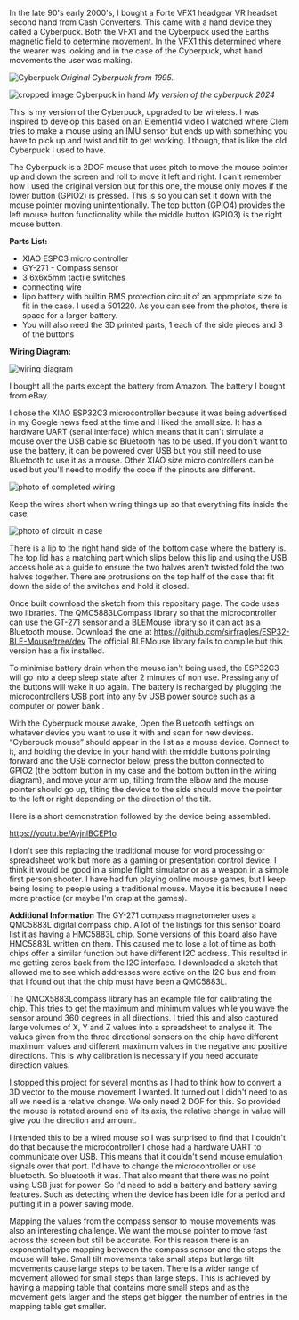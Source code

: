 In the late 90's early 2000's, I bought a Forte VFX1 headgear VR headset second hand from Cash Converters. This came with a hand device they called a Cyberpuck. Both the VFX1 
and the Cyberpuck used the Earths magnetic field to determine movement. In the VFX1 this determined where the wearer was looking and in the 
case of the Cyberpuck, what hand movements the user was making.

![Cyberpuck](https://github.com/user-attachments/assets/cb6fa4a1-0dd3-47e8-b7d8-5924772b9e01)
<i>Original Cyberpuck from 1995.</i>

![cropped image Cyberpuck in hand](https://github.com/user-attachments/assets/b0caff30-a8c0-4885-aa3f-7ad38ffe92b6)
<i>My version of the cyberpuck 2024</i>

This is my version of the Cyberpuck, upgraded to be wireless. I was inspired to develop this based on an Element14 video I watched where Clem
tries to make a mouse using an IMU sensor but ends up with something you have to pick up and twist and tilt to get working.  I though, that is 
like the old Cyberpuck I used to have.

The Cyberpuck is a 2DOF mouse that uses pitch to move the mouse pointer up and down the screen and roll to move it left and right. I can't 
remember how I used the original version but for this one, the mouse only moves if the lower button (GPIO2) is pressed. This is so you can set
it down with the mouse pointer moving unintentionally. The top button (GPIO4) provides the left mouse button functionality while the middle
button (GPIO3) is the right mouse button.

<b>Parts List:</B>
<ul>
<li>XIAO ESPC3 micro controller</li>
<li>GY-271 - Compass sensor</li>
<li>3 6x6x5mm tactile switches</li>
<li>connecting wire</li>
<li>lipo battery with builtin BMS protection circuit of an appropriate size to fit in the case. I used a 501220.  
As you can see from the photos, there is space for a larger battery.</li>
<li>You will also need the 3D printed parts, 1 each of the side pieces and 3 of the buttons</li>
</ul>

<b>Wiring Diagram:</b>

![wiring diagram](https://github.com/user-attachments/assets/72778985-5421-4704-95ee-939d0b3efd30)


I bought all the parts except the battery from Amazon. The battery I bought from eBay.

I chose the XIAO ESP32C3 microcontroller because it was being advertised in my Google news feed at the time and I liked the small size. It has a
hardware UART (serial interface) which means that it can't simulate a mouse over the USB cable so Bluetooth has to be used. If you don't want to 
use the battery, it can be powered over USB but you still need to use Bluetooth to use it as a mouse. Other XIAO size micro controllers can be 
used but you'll need to modify the code if the pinouts are different.

![photo of completed wiring](https://github.com/user-attachments/assets/b53cd8d0-f0eb-489c-82bf-9ea4ea08af85)


Keep the wires short when wiring things up so that everything fits inside the case.

![photo of circuit in case](https://github.com/user-attachments/assets/14deca58-d31c-4e4c-ab7b-afaa710c524d)

There is a lip to the right hand side of the bottom case where the battery is. The top lid has a matching part which slips below this lip and
using the USB access hole as a guide to ensure the two halves aren't twisted fold the two halves together. There are protrusions on the top
half of the case that fit down the side of the switches and hold it closed.

Once built download the sketch from this repositary page. The code uses two libraries. The QMC5883LCompass library so that the microcontroller can 
use the GT-271 sensor and a BLEMouse library so it can act as a Bluetooth mouse. Download the one at 
https://github.com/sirfragles/ESP32-BLE-Mouse/tree/dev The official BLEMouse library fails to compile but this version has a fix installed.

To minimise battery drain when the mouse isn't being used, the ESP32C3 will go into a deep sleep state after 2 minutes of non use. Pressing 
any of the buttons will wake it up again. The battery is recharged by plugging the microcontrollers USB port into any 5v USB power source such as a computer or power bank .

With the Cyberpuck mouse awake, Open the Bluetooth settings on whatever device you want to use it with and scan for new devices. “Cyberpuck mouse”
should appear in the list as a mouse device. Connect to it, and holding the device in your hand with the middle buttons pointing forward and the
USB connector below, press the button connected to GPIO2 (the bottom button in my case and the bottom button in the wiring diagram), and move 
your arm up, tilting from the elbow and the mouse pointer should go up, tilting the device to the side should move the pointer to the left or 
right depending on the direction of the tilt.

Here is a short demonstration followed by the device being assembled.

https://youtu.be/AyjnlBCEP1o

I don't see this replacing the traditional mouse for word processing or spreadsheet work but more as a gaming or presentation control device. I
think it would be good in a simple flight simulator or as a weapon in a simple first person shooter. I have had fun playing online mouse games,
but I keep being losing to people using a traditional mouse. Maybe it is because I need more practice (or maybe I'm crap at the games).

<b>Additional Information</b>
The GY-271 compass magnetometer uses a QMC5883L digital compass chip. A lot of the listings for this sensor board list it as having a HMC5883L
chip. Some versions of this board also have HMC5883L written on them.
This caused me to lose a lot of time as both chips offer a similar function but have different I2C address. This resulted in me getting zeros back
from the I2C interface. I downloaded a sketch that allowed me to see which addresses were active on the I2C bus and from that I found out that the chip
must have been a QMC5883L.

The QMCX5883Lcompass library has an example file for calibrating the chip. This tries to get the maximum and minimum values while you wave the sensor
around 360 degrees in all directions. I tried this and also captured large volumes of X, Y and Z values into a spreadsheet to analyse it. The
values given from the three directional sensors on the chip have different maximum values and different maximum values in the negative and
positive directions. This is why calibration is necessary if you need accurate direction values.

I stopped this project for several months as I had to think how to convert a 3D vector to the mouse movement I wanted. It turned out I didn't need
to as all we need is a relative change. We only need 2 DOF for this. So provided the mouse is rotated around one of its axis, the relative change in
value will give you the direction and amount.

I intended this to be a wired mouse so I was surprised to find that I couldn't do that because the microcontroller I chose had a hardware UART to
communicate over USB. This means that it couldn't send mouse emulation signals over that port. I'd have to change the microcontroller or use
bluetooth. So bluetooth it was. That also meant that there was no point using USB just for power. So I'd need to add a battery and battery saving
features. Such as detecting when the device has been idle for a period and putting it in a power saving mode.

Mapping the values from the compass sensor to mouse movements was also an interesting challenge. We want the mouse pointer to move fast across the screen
but still be accurate. For this reason there is an exponential type mapping between the compass sensor and the steps the mouse will take.
Small tilt movements take small steps but large tilt movements cause large steps to be taken. There is a wider range of movement allowed for
small steps than large steps. This is achieved by having a mapping table that contains more small steps and as the movement gets larger and
the steps get bigger, the number of entries in the mapping table get smaller.


